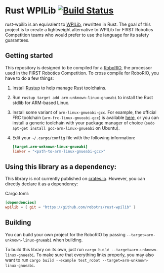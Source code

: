 # Rust WPILib [![Build Status](https://travis-ci.org/robotrs/rust-wpilib.svg?branch=master)](https://travis-ci.org/robotrs/rust-wpilib)

rust-wpilib is an equivalent to [WPILib](https://www.github.com/wpilibsuite/allwpilib), rewritten in Rust. The goal of
this project is to create a lightweight alternative to WPILib for FIRST Robotics Competition teams who would prefer to
use the language for its safety guarantees.

## Getting started
This repository is designed to be compiled for a [RoboRIO](http://sine.ni.com/nips/cds/view/p/lang/en/nid/213308), the
processor used in the FIRST Robotics Competition. To cross compile for RoboRIO, you have to do a few things:
 1. Install [Rustup](https://www.rustup.rs/) to help manage Rust toolchains.
 2. Run `rustup target add arm-unknown-linux-gnueabi` to install the Rust stdlib for ARM-based Linux.
 3. Install some variant of `arm-linux-gnueabi-gcc`. For example, the official FRC toolchain
    (`arm-frc-linux-gnueabi-gcc`) is available [here](https://launchpad.net/~wpilib/+archive/ubuntu/toolchain), or you
    can install a generic toolchain with your package manager of choice (`sudo apt-get install gcc-arm-linux-gnueabi` on
    Ubuntu).
 4. Edit your `~/.cargo/config` file with the following information:

    ```toml
    [target.arm-unknown-linux-gnueabi]
    linker = "<path-to-arm-linux-gnueabi-gcc>"
    ```

## Using this library as a dependency:
This library is not currently published on [crates.io](https://crates.io). However, you can directly declare it as a
dependency:

Cargo.toml:
```toml
[dependencies]
wpilib = { git = "https://github.com/robotrs/rust-wpilib" }
```

## Building
You can build your own project for the RoboRIO by passing `--target=arm-unknown-linux-gnueabi` when building.

To build this library on its own, just run `cargo build --target=arm-unknown-linux-gnueabi`. To make sure that
everything links properly, you may also want to run `cargo build --example test_robot
--target=arm-unknown-linux-gnueabi`.
